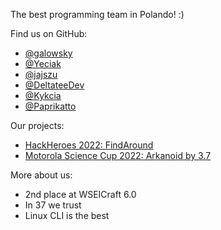 The best programming team in Polando! :)

Find us on GitHub:
- [@galowsky](https://github.com/gal0wsky)
- [@Yeciak](https://github.com/yeciak)
- [@jajszu](https://github.com/jajszu)
- [@DeltateeDev](https://github.com/DeltateeDev)
- [@Kykcia](https://github.com/kykcia)
- [@Paprikatto](https://github.com/Paprikatto)


Our projects:
- [HackHeroes 2022: FindAround](https://github.com/Sanfran-CISCO/findaround.git)
- [Motorola Science Cup 2022: Arkanoid by 3.7](https://github.com/3-7-Development/Arkanoid-by-3.7.git)


More about us:
- 2nd place at WSEICraft 6.0
- In 37 we trust
- Linux CLI is the best
